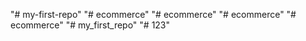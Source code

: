 "# my-first-repo" 
"# ecommerce" 
"# ecommerce" 
"# ecommerce" 
"# ecommerce" 
"# my_first_repo" 
"# 123" 
